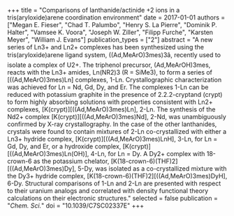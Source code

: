 +++
title = "Comparisons of lanthanide/actinide +2 ions in a tris(aryloxide)arene coordination environment"
date = 2017-01-01
authors = ["Megan E. Fieser", "Chad T. Palumbo", "Henry S. La Pierre", "Dominik P. Halter", "Vamsee K. Voora", "Joseph W. Ziller", "Filipp Furche", "Karsten Meyer", "William J. Evans"]
publication_types = ["2"]
abstract = "A new series of Ln3+ and Ln2+ complexes has been synthesized using the tris(aryloxide)arene ligand system, ((Ad,MeArO)3mes)3â, recently used to isolate a complex of U2+. The triphenol precursor, (Ad,MeArOH)3mes, reacts with the Ln3+ amides, Ln(NR2)3 (R = SiMe3), to form a series of [((Ad,MeArO)3mes)Ln] complexes, 1-Ln. Crystallographic characterization was achieved for Ln = Nd, Gd, Dy, and Er. The complexes 1-Ln can be reduced with potassium graphite in the presence of 2.2.2-cryptand (crypt) to form highly absorbing solutions with properties consistent with Ln2+ complexes, [K(crypt)][((Ad,MeArO)3mes)Ln], 2-Ln. The synthesis of the Nd2+ complex [K(crypt)][((Ad,MeArO)3mes)Nd], 2-Nd, was unambiguously confirmed by X-ray crystallography. In the case of the other lanthanides, crystals were found to contain mixtures of 2-Ln co-crystallized with either a Ln3+ hydride complex, [K(crypt)][((Ad,MeArO)3mes)LnH], 3-Ln, for Ln = Gd, Dy, and Er, or a hydroxide complex, [K(crypt)][((Ad,MeArO)3mes)Ln(OH)], 4-Ln, for Ln = Dy. A Dy2+ complex with 18-crown-6 as the potassium chelator, [K(18-crown-6)(THF)2][((Ad,MeArO)3mes)Dy], 5-Dy, was isolated as a co-crystallized mixture with the Dy3+ hydride complex, [K(18-crown-6)(THF)2][((Ad,MeArO)3mes)DyH], 6-Dy. Structural comparisons of 1-Ln and 2-Ln are presented with respect to their uranium analogs and correlated with density functional theory calculations on their electronic structures."
selected = false
publication = "*Chem. Sci.*"
doi = "10.1039/C7SC02337E"
+++

